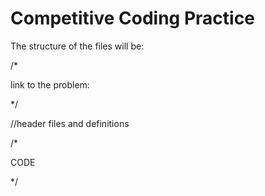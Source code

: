 # Competitive Coding Practice

The structure of the files will be:


/*

link to the problem: 

*/


//header files and definitions



/*


CODE


*/